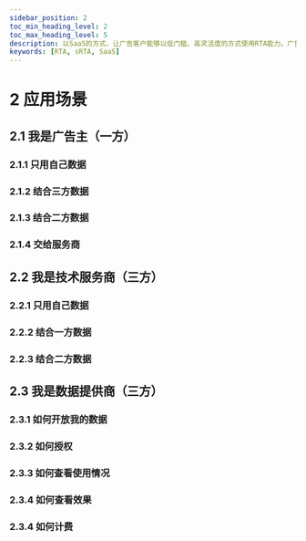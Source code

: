 ```yaml
---
sidebar_position: 2
toc_min_heading_level: 2
toc_max_heading_level: 5
description: 以SaaS的方式，让广告客户能够以低门槛、高灵活度的方式使用RTA能力。广告客户可以免除对接整套RTA时涉及到的工程投入、基建投入，专注在策略开发中；同时由于RTA-SaaS部署在平台域内，数据安全和合规性获得更强保障，进而可以衍生出更多玩法，解决更多业务问题。
keywords: [RTA, sRTA, SaaS]
---
```


# 2 应用场景

## 2.1 我是广告主（一方）

### 2.1.1 只用自己数据

### 2.1.2 结合三方数据

### 2.1.3 结合二方数据

### 2.1.4 交给服务商

## 2.2 我是技术服务商（三方）

### 2.2.1 只用自己数据

### 2.2.2 结合一方数据

### 2.2.3 结合二方数据

## 2.3 我是数据提供商（三方）

### 2.3.1 如何开放我的数据

### 2.3.2 如何授权

### 2.3.3 如何查看使用情况

### 2.3.4 如何查看效果

### 2.3.4 如何计费